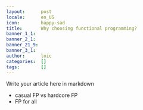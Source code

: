 ```yaml
---
layout:      post
locale:      en_US
icon:        happy-sad
title:       Why choosing functional programming?
banner_1_1:  
banner_2_1:  
banner_21_9: 
banner_3_1:  
author:      loic
categories:  []
tags:        []
---
```


Write your article here in markdown

- casual FP vs hardcore FP
- FP for all

